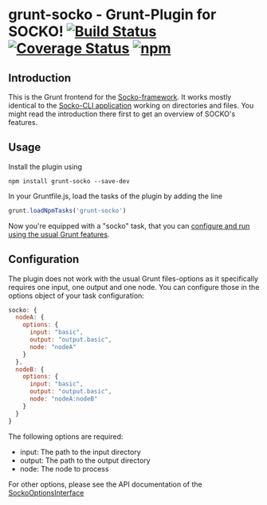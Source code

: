 # grunt-socko - Grunt-Plugin for SOCKO! [![Build Status](https://travis-ci.org/dodevops/grunt-socko.svg?branch=master)](https://travis-ci.org/dodevops/grunt-socko) [![Coverage Status](https://coveralls.io/repos/github/dodevops/grunt-socko/badge.svg?branch=master)](https://coveralls.io/github/dodevops/grunt-socko?branch=master) [![npm](https://img.shields.io/npm/v/grunt-socko.svg)](https://www.npmjs.com/package/grunt-socko)

## Introduction

This is the Grunt frontend for the [Socko-framework](https://github.com/dodevops/socko-api). It works mostly identical to the [Socko-CLI application](https://github.com/dodevops/socko) working on directories and files. You might read the introduction there first to get an overview of SOCKO's features.

## Usage

Install the plugin using

```
npm install grunt-socko --save-dev
```

In your Gruntfile.js, load the tasks of the plugin by adding the line

```js
grunt.loadNpmTasks('grunt-socko')
```

Now you're equipped with a "socko" task, that you can [configure and run using the usual Grunt features](https://gruntjs.com/sample-gruntfile).

## Configuration

The plugin does not work with the usual Grunt files-options as it specifically requires one input, one output and one node. You can configure those in the options object of your task configuration:

```js
socko: {
  nodeA: {
    options: {
      input: "basic",
      output: "output.basic",
      node: "nodeA"
    }
  },
  nodeB: {
    options: {
      input: "basic",
      output: "output.basic",
      node: "nodeA:nodeB"
    }
  }
}
```

The following options are required:

* input: The path to the input directory
* output: The path to the output directory
* node: The node to process

For other options, please see the API documentation of the [SockoOptionsInterface](https://dodevops.github.io/grunt-socko/interfaces/lib.sockooptionsinterface.html)
